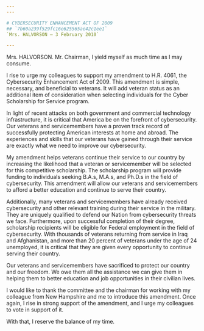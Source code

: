 ```yaml
---
---

# CYBERSECURITY ENHANCEMENT ACT OF 2009
## `7b60a239f529fc16e625565ae42c1ee1`
`Mrs. HALVORSON — 3 February 2010`

---
```



Mrs. HALVORSON. Mr. Chairman, I yield myself as much time as I may 
consume.

I rise to urge my colleagues to support my amendment to H.R. 4061, 
the Cybersecurity Enhancement Act of 2009. This amendment is simple, 
necessary, and beneficial to veterans. It will add veteran status as an 
additional item of consideration when selecting individuals for the 
Cyber Scholarship for Service program.

In light of recent attacks on both government and commercial 
technology infrastructure, it is critical that America be on the 
forefront of cybersecurity. Our veterans and servicemembers have a 
proven track record of successfully protecting American interests at 
home and abroad. The experiences and skills that our veterans have 
gained through their service are exactly what we need to improve our 
cybersecurity.

My amendment helps veterans continue their service to our country by 
increasing the likelihood that a veteran or servicemember will be 
selected for this competitive scholarship. The scholarship program will 
provide funding to individuals seeking B.A.s, M.A.s, and Ph.D.s in the 
field of cybersecurity. This amendment will allow our veterans and 
servicemembers to afford a better education and continue to serve their 
country.

Additionally, many veterans and servicemembers have already received 
cybersecurity and other relevant training during their service in the 
military. They are uniquely qualified to defend our Nation from 
cybersecurity threats we face. Furthermore, upon successful completion 
of their degree, scholarship recipients will be eligible for Federal 
employment in the field of cybersecurity. With thousands of veterans 
returning from service in Iraq and Afghanistan, and more than 20 
percent of veterans under the age of 24 unemployed, it is critical that 
they are given every opportunity to continue serving their country.

Our veterans and servicemembers have sacrificed to protect our 
country and our freedom. We owe them all the assistance we can give 
them in helping them to better education and job opportunities in their 
civilian lives.

I would like to thank the committee and the chairman for working with 
my colleague from New Hampshire and me to introduce this amendment. 
Once again, I rise in strong support of the amendment, and I urge my 
colleagues to vote in support of it.

With that, I reserve the balance of my time.